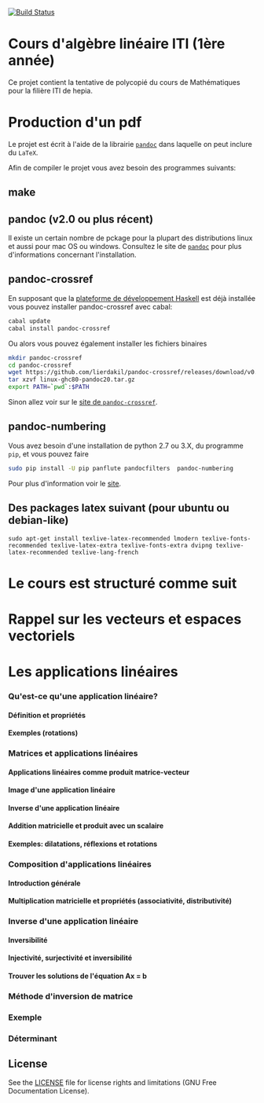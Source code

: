 [![Build Status](https://travis-ci.org/mathintro/linearalgebra.svg?branch=master)](https://travis-ci.org/mathintro/linearalgebra)

# Cours d'algèbre linéaire ITI (1ère année)

Ce projet contient la tentative de polycopié du cours de Mathématiques pour la filière ITI de hepia.

# Production d'un pdf

Le projet est écrit à l'aide de la librairie [`pandoc`](https://pandoc.org/installing.html) dans laquelle on peut inclure du `LaTeX`. 

Afin de compiler le projet vous avez besoin des programmes suivants:

## make

## pandoc (v2.0 ou plus récent)

Il existe un certain nombre de pckage pour la plupart des distributions linux et aussi pour mac OS ou windows. Consultez le site de [`pandoc`](https://pandoc.org/installing.html) pour plus d'informations concernant l'installation.

## pandoc-crossref 

En supposant que la [plateforme de développement Haskell](http://hackage.haskell.org/platform/) est déjà installée vous pouvez installer pandoc-crossref avec cabal:

``` bash
cabal update
cabal install pandoc-crossref
```

Ou alors vous pouvez également installer les fichiers binaires
```bash
mkdir pandoc-crossref
cd pandoc-crossref
wget https://github.com/lierdakil/pandoc-crossref/releases/download/v0.3.0.1/linux-ghc80-pandoc20.tar.gz
tar xzvf linux-ghc80-pandoc20.tar.gz
export PATH=`pwd`:$PATH
```

Sinon allez voir sur le [site de `pandoc-crossref`](https://github.com/lierdakil/pandoc-crossref).
	
## pandoc-numbering

Vous avez besoin d'une installation de python 2.7 ou 3.X, du programme `pip`, et vous pouvez faire

``` bash
sudo pip install -U pip panflute pandocfilters  pandoc-numbering
```

Pour plus d'information voir le [site](https://pypi.python.org/pypi/pandoc-numbering).

## Des packages latex suivant (pour ubuntu ou debian-like)

```sudo apt-get install texlive-latex-recommended lmodern texlive-fonts-recommended texlive-latex-extra texlive-fonts-extra dvipng texlive-latex-recommended texlive-lang-french```

# Le cours est structuré comme suit

Rappel sur les vecteurs et espaces vectoriels
=======================

Les applications linéaires
==========================

### Qu'est-ce qu'une application linéaire?

#### Définition et propriétés

#### Exemples (rotations)

### Matrices et applications linéaires

#### Applications linéaires comme produit matrice-vecteur

#### Image d'une application linéaire

#### Inverse d'une application linéaire

#### Addition matricielle et produit avec un scalaire

#### Exemples: dilatations, réflexions et rotations

### Composition d'applications linéaires

#### Introduction générale

#### Multiplication matricielle et propriétés (associativité, distributivité)

### Inverse d'une application linéaire

#### Inversibilité

#### Injectivité, surjectivité et inversibilité

#### Trouver les solutions de l'équation Ax = b

### Méthode d'inversion de matrice

### Exemple

### Déterminant


## License

See the [LICENSE](LICENSE.md) file for license rights and limitations (GNU Free Documentation License).